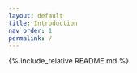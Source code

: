 ```yaml
---
layout: default
title: Introduction
nav_order: 1
permalink: /
---
```


{% include_relative README.md %}
